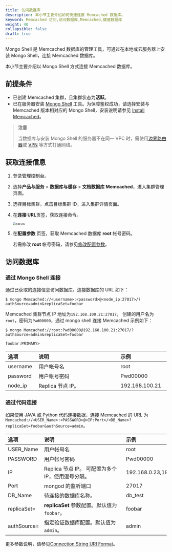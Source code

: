 ```yaml
---
title: 访问数据库
description: 本小节主要介绍如何快速连接 Memcached 数据库。 
keyword: Memcached 访问,访问数据库,Memcached,键值数据库
weight: 40
collapsible: false
draft: true
---
```




Mongo Shell 是 Memcached 数据库的管理工具，可通过在本地或云服务器上安装 Mongo Shell，连接 Memcached 数据库。

本小节主要介绍以 Mongo Shell 方式连接 Memcached 数据库。

## 前提条件

- 已创建 Memcached 集群，且集群状态为**活跃**。
- 已在服务器安装 [Mongo Shell](https://docs.Memcached.com/manual/administration/install-on-linux/) 工具。为保障鉴权成功，请选择安装与 Memcached 版本相对应的 Mongo Shell，安装说明请参见 [Install Memcached](https://docs.Memcached.com/manual/installation/?spm=a2c4g.11186623.0.0.78bd575fTyXmdC)。

> **注意**
> 
> 当数据库与安装 Mongo Shell 的服务器不在同一 VPC 时，需使用[边界路由器](/network/border_router/)或 [VPN](/network/vpc/manual/vpn/) 等方式打通网络。

## 获取连接信息

1. 登录管理控制台。
2. 选择**产品与服务** > **数据库与缓存** > **文档数据库 Memcached**，进入集群管理页面。
3. 选择目标集群，点击目标集群 ID，进入集群详情页面。
4. 在**连接 URL**页签，获取连接命令。

   <img src="../../_images/conne_url.png" alt="连接 URL" style="zoom:50%;" />

6. 在**配置参数** 页签，获取 Memcached 数据库 **root** 帐号密码。
   
   若需修改 **root** 帐号密码，请参见[修改配置参数](../../manual/config_para/modify_para)。

## 访问数据库

### 通过 Mongo Shell 连接

通过已获取的连接信息访问数据库。连接数据库的 URL 如下：

```shell
$ mongo Memcached://<username>:<password>@<node_ip:27017>/?authSource=admin&replicaSet=foobar
```

Memcached 集群节点 IP 地址为`192.168.100.21:27017`， 创建的用户名为`root`，密码为`Pwd00000`，通过 mongo shell 连接 Memcached 示例如下：

```shell
$ mongo Memcached://root:Pwd00000@192.168.100.21:27017/?authSource=admin&replicaSet=foobar

foobar:PRIMARY>
```

|<span style="display:inline-block;width:80px">选项</span> |<span style="display:inline-block;width:240px">说明</span>|<span style="display:inline-block;width:280px">示例</span> |
|:----|:----|:----|
|username          |用户帐号名       | root |
|password        |用户帐号密码                 | Pwd00000 |
|node_ip      | Replica 节点 IP。                | 192.168.100.21 |

### 通过代码连接

如果使用 JAVA 或 Python 代码连接数据，连接 Memcached 的 URL 为 `Memcached://<USER_Name>:<PASSWORD>@<IP:Port>/<DB_Name>?replicaSet=foobar&authSource=admin`。

|<span style="display:inline-block;width:80px">选项</span> |<span style="display:inline-block;width:240px">说明</span>|<span style="display:inline-block;width:280px">示例</span> |
|:----|:----|:----|
|USER_Name         |用户帐号名       | root |
|PASSWORD      |用户帐号密码                 | Pwd00000 |
|IP     | Replica 节点 IP。 可配置为多个IP，使用逗号分隔。               | 192.168.0.23,192.168.0.24,192.168.0.27 |
|Port    | mongod 的监听端口               | 27017 |
|DB_Name     | 待连接的数据库名称。               | db_test |
|replicaSet=     | **replicaSet** 参数配置。默认值为 `foobar`。             | foobar |
|authSource=    | 指定验证数据库配置。默认值为 `admin`。             | admin |
  
更多参数说明，请参见[Connection String URI Format](https://docs.Memcached.com/manual/reference/connection-string/)。
